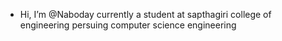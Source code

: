 -  Hi, I’m @Naboday currently a student at sapthagiri college of engineering persuing computer science engineering 

<!---
Naboday/Naboday is a ✨ special ✨ repository because its `README.md` (this file) appears on your GitHub profile.
You can click the Preview link to take a look at your changes.
--->
